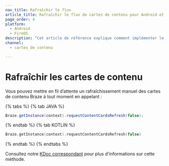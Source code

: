 ```yaml
---
nav_title: Rafraîchir le flux
article_title: Rafraîchir le flux de cartes de contenu pour Android et FireOS
page_order: 4
platform: 
  - Android
  - FireOS
description: "Cet article de référence explique comment implémenter le rafraîchissement de la carte de contenu dans votre application Android ou FireOS."
channel:
  - cartes de contenu

---
```


# Rafraîchir les cartes de contenu

Vous pouvez mettre en fil d’attente un rafraîchissement manuel des cartes de contenu Braze à tout moment en appelant :

{% tabs %}
{% tab JAVA %}

```java
Braze.getInstance(context).requestContentCardsRefresh(false);
```

{% endtab %}
{% tab KOTLIN %}

```kotlin
Braze.getInstance(context).requestContentCardsRefresh(false)
```

{% endtab %}
{% endtabs %}

Consultez notre [KDoc correspondant][1] pour plus d’informations sur cette méthode.

[1]: https://braze-inc.github.io/braze-android-sdk/kdoc/braze-android-sdk/com.braze/-i-braze/request-content-cards-refresh.html
